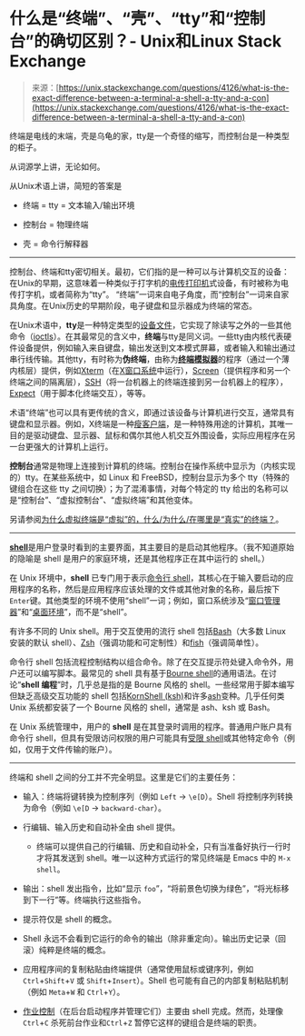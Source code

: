 <!--yml

类别：未分类

日期：2024-05-27 14:47:19

-->

# 什么是“终端”、“壳”、“tty”和“控制台”的确切区别？- Unix和Linux Stack Exchange

> 来源：[https://unix.stackexchange.com/questions/4126/what-is-the-exact-difference-between-a-terminal-a-shell-a-tty-and-a-con](https://unix.stackexchange.com/questions/4126/what-is-the-exact-difference-between-a-terminal-a-shell-a-tty-and-a-con)

终端是电线的末端，壳是乌龟的家，tty是一个奇怪的缩写，而控制台是一种类型的柜子。

从词源学上讲，无论如何。

从Unix术语上讲，简短的答案是

+   终端 = tty = 文本输入/输出环境

+   控制台 = 物理终端

+   壳 = 命令行解释器

* * *

控制台、终端和tty密切相关。最初，它们指的是一种可以与计算机交互的设备：在Unix的早期，这意味着一种类似于打字机的[电传打印机](https://en.wikipedia.org/wiki/Teleprinter)式设备，有时被称为电传打字机，或者简称为“tty”。 “终端”一词来自电子角度，而“控制台”一词来自家具角度。在Unix历史的早期阶段，电子键盘和显示器成为终端的常态。

在Unix术语中，**tty**是一种特定类型的[设备文件](https://en.wikipedia.org/wiki/Device_file)，它实现了除读写之外的一些其他命令（[ioctls](https://en.wikipedia.org/wiki/Ioctl#Terminals)）。在其最常见的含义中，**终端**与tty是同义词。一些tty由内核代表硬件设备提供，例如输入来自键盘，输出发送到文本模式屏幕，或者输入和输出通过串行线传输。其他tty，有时称为**伪终端**，由称为[**终端模拟器**](https://en.wikipedia.org/wiki/Terminal_emulator)的程序（通过一个薄内核层）提供，例如[Xterm](https://en.wikipedia.org/wiki/Xterm)（在[X窗口系统](https://en.wikipedia.org/wiki/X_Window_System)中运行），[Screen](https://en.wikipedia.org/wiki/GNU_Screen)（提供程序和另一个终端之间的隔离层），[SSH](https://en.wikipedia.org/wiki/Secure_Shell)（将一台机器上的终端连接到另一台机器上的程序），[Expect](https://en.wikipedia.org/wiki/Expect)（用于脚本化终端交互），等等。

术语“终端”也可以具有更传统的含义，即通过该设备与计算机进行交互，通常具有键盘和显示器。例如，X终端是一种[瘦客户端](https://en.wikipedia.org/wiki/Thin_client)，是一种特殊用途的计算机，其唯一目的是驱动键盘、显示器、鼠标和偶尔其他人机交互外围设备，实际应用程序在另一台更强大的计算机上运行。

**控制台**通常是物理上连接到计算机的终端。控制台在操作系统中显示为（内核实现的）tty。在某些系统中，如 Linux 和 FreeBSD，控制台显示为多个 tty（特殊的键组合在这些 tty 之间切换）；为了混淆事情，对每个特定的 tty 给出的名称可以是“控制台”、“虚拟控制台”、“虚拟终端”和其他变体。

另请参阅[为什么虚拟终端是“虚拟”的，什么/为什么/在哪里是“真实”的终端？](https://askubuntu.com/q/14284/1059)。

* * *

[**shell**](https://en.wikipedia.org/wiki/Shell_%28computing%29)是用户登录时看到的主要界面，其主要目的是启动其他程序。（我不知道原始的隐喻是 shell 是用户的家庭环境，还是其他程序正在其中运行的 shell。）

在 Unix 环境中，**shell** 已专门用于表示[命令行 shell](https://en.wikipedia.org/wiki/Shell_%28computing%29#Command-line_shells)，其核心在于输入要启动的应用程序的名称，然后是应用程序应该处理的文件或其他对象的名称，最后按下`Enter`键。其他类型的环境不使用“shell”一词；例如，窗口系统涉及“[窗口管理器](https://en.wikipedia.org/wiki/Window_manager)”和“[桌面环境](https://en.wikipedia.org/wiki/Desktop_environment)”，而不是“shell”。

有许多不同的 Unix shell。用于交互使用的流行 shell 包括[Bash](https://en.wikipedia.org/wiki/Bash_(Unix_shell))（大多数 Linux 安装的默认 shell）、[Zsh](https://en.wikipedia.org/wiki/Z_shell)（强调功能和可定制性）和[fish](https://en.wikipedia.org/wiki/Fish_(Unix_shell))（强调简单性）。

命令行 shell 包括流程控制结构以组合命令。除了在交互提示符处键入命令外，用户还可以编写脚本。最常见的 shell 具有基于[Bourne shell](https://en.wikipedia.org/wiki/Bourne_shell)的通用语法。在讨论“**shell 编程**”时，几乎总是指的是 Bourne 风格的 shell。一些经常用于脚本编写但缺乏高级交互功能的 shell 包括[KornShell (ksh)](https://en.wikipedia.org/wiki/KornShell)和许多[ash](https://en.wikipedia.org/wiki/Almquist_shell)变种。几乎任何类 Unix 系统都安装了一个 Bourne 风格的 shell，通常是 ash、ksh 或 Bash。

在 Unix 系统管理中，用户的 **shell** 是在其登录时调用的程序。普通用户账户具有命令行 shell，但具有受限访问权限的用户可能具有[受限 shell](https://en.wikipedia.org/wiki/Restricted_shell)或其他特定命令（例如，仅用于文件传输的账户）。

* * *

终端和 shell 之间的分工并不完全明显。这里是它们的主要任务：

+   输入：终端将键转换为控制序列（例如 `Left` → `\e[D`）。Shell 将控制序列转换为命令（例如 `\e[D` → `backward-char`）。

+   行编辑、输入历史和自动补全由 shell 提供。

    +   终端可以提供自己的行编辑、历史和自动补全，只有当准备好执行一行时才将其发送到 shell。唯一以这种方式运行的常见终端是 Emacs 中的 `M-x shell`。

+   输出：shell 发出指令，比如“显示 `foo`”，“将前景色切换为绿色”，“将光标移到下一行”等。终端执行这些指令。

+   提示符仅是 shell 的概念。

+   Shell 永远不会看到它运行的命令的输出（除非重定向）。输出历史记录（回滚）纯粹是终端的概念。

+   应用程序间的复制粘贴由终端提供（通常使用鼠标或键序列，例如`Ctrl`+`Shift`+`V` 或 `Shift`+`Insert`）。Shell 也可能有自己的内部复制粘贴机制（例如 `Meta`+`W` 和 `Ctrl`+`Y`）。

+   [作业控制](https://zh.wikipedia.org/wiki/%E5%B7%A5%E4%BD%9C%E5%8F%AF%E6%8E%A7%E5%88%B6)（在后台启动程序并管理它们）主要由 shell 完成。然而，处理像`Ctrl`+`C` 杀死前台作业和`Ctrl`+`Z` 暂停它这样的键组合是终端的职责。
